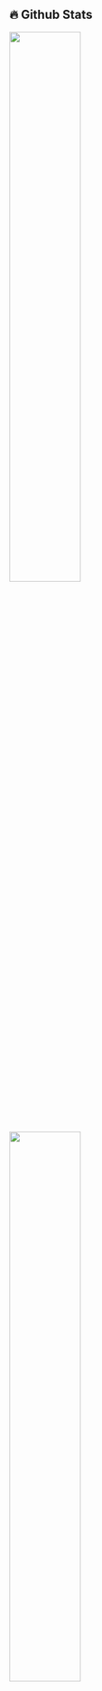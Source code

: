 ## 🔥 Github Stats

  <a href="https://github.com/jvRossin"><img width="50%" src="https://github-readme-stats.vercel.app/api?username=jvRossin&theme=radical&title_color=ff3068?"></a>
  <a href="https://github.com/jvRossin"><img width="50%" src="http://github-readme-streak-stats.herokuapp.com/?user=jvRossin&theme=radical&date_format=M%20j%5B%2C%20Y%5D&ring=ff3068&fire=ff3068&sideNums=ff3068"></a>
